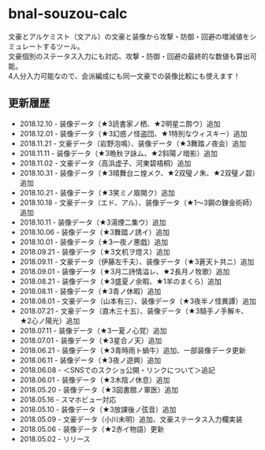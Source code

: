 # bnal-souzou-calc

文豪とアルケミスト（文アル）の文豪と装像から攻撃・防御・回避の増減値をシミュレートするツール。  
文豪個別のステータス入力にも対応、攻撃・防御・回避の最終的な数値も算出可能。  
4人分入力可能なので、会派編成にも同一文豪での装像比較にも使えます！

## 更新履歴
- 2018.12.10 - 装像データ（★3読書家ノ栖、★2明星ニ酔ウ）追加
- 2018.12.01 - 装像データ（★3幻惑ノ怪盗団、★1特別なウィスキー）追加
- 2018.11.21 - 文豪データ（岩野泡鳴）、装像データ（★3舞踏ノ夜会）追加
- 2018.11.11 - 装像データ（★3晩秋ヲ詠ム、★2斜陽ノ暗影）追加
- 2018.11.02 - 文豪データ（高浜虚子、河東碧梧桐）追加
- 2018.10.31 - 装像データ（★3晴舞台ニ煌メク、★2双璧ノ朱、★2双璧ノ碧）追加
- 2018.10.21 - 装像データ（★3笑ミノ眉開ク）追加
- 2018.10.18 - 文豪データ（エド、アル）、装像データ（★1〜3鋼の錬金術師）追加
- 2018.10.11 - 装像データ（★3湯煙二集ウ）追加
- 2018.10.06 - 装像データ（★3舞踏ノ誘イ）追加
- 2018.10.01 - 装像データ（★3一夜ノ悪戯）追加
- 2018.09.21 - 装像データ（★3文机ヲ燈ス）追加
- 2018.09.11 - 文豪データ（伊藤左千夫）、装像データ（★3蒼天ト共ニ）追加
- 2018.09.01 - 装像データ（★3月二詩情溢レ、★2長月ノ牧歌）追加
- 2018.08.21 - 装像データ（★3盛夏ノ余暇、★1羊のまくら）追加
- 2018.08.11 - 装像データ（★3青ノ休暇）追加
- 2018.08.01 - 文豪データ（山本有三）、装像データ（★3夜半ノ怪異譚）追加
- 2018.07.21 - 文豪データ（直木三十五）、装像データ（★3騎手ノ手解キ、★2心ノ陽光）追加
- 2018.07.11 - 装像データ（★3一夏ノ心覚）追加
- 2018.07.01 - 装像データ（★3星合ノ天）追加
- 2018.06.21 - 装像データ（★3青時雨ト蝸牛）追加、一部装像データ更新
- 2018.06.11 - 装像データ（★3夜ノ遊興）追加
- 2018.06.08 - ＜SNSでのスクショ公開・リンクについて＞追記
- 2018.06.01 - 装像データ（★3木陰ノ休息）追加
- 2018.05.20 - 装像データ（★3図書館ノ軍医）追加
- 2018.05.16 - スマホビュー対応
- 2018.05.10 - 装像データ（★3放課後ノ弦音）追加
- 2018.05.09 - 文豪データ（小川未明）追加、文豪ステータス入力欄実装
- 2018.05.06 - 装像データ（★2赤イ物語）更新
- 2018.05.02 - リリース
